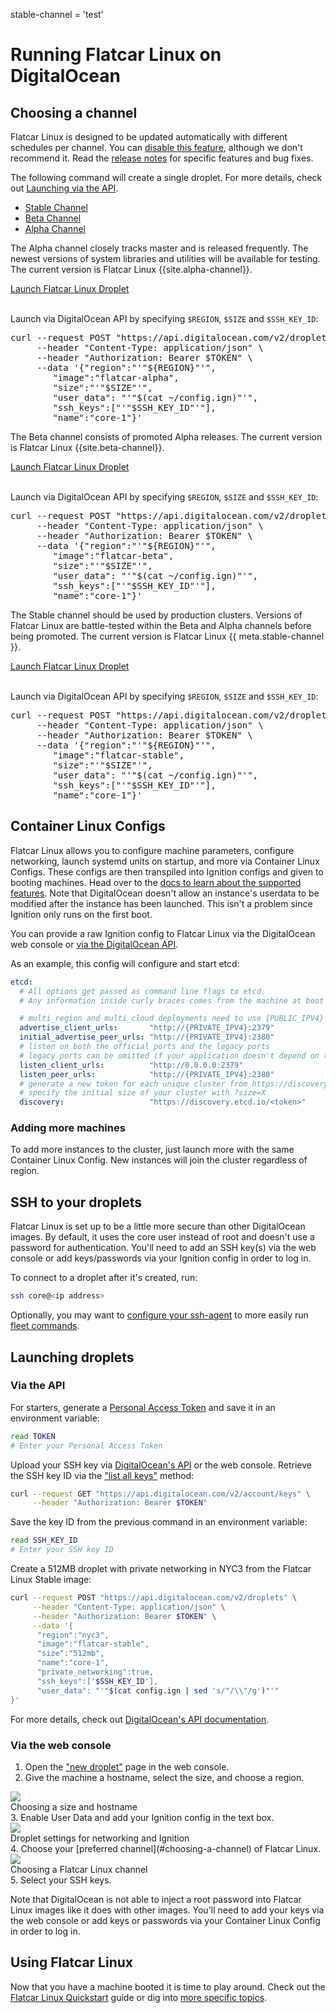 stable-channel = 'test'

# Running Flatcar Linux on DigitalOcean

## Choosing a channel

Flatcar Linux is designed to be updated automatically with different schedules per channel. You can [disable this feature][reboot-docs], although we don't recommend it. Read the [release notes][release-notes] for specific features and bug fixes.

The following command will create a single droplet. For more details, check out [Launching via the API](#via-the-api).

<div id="do-images">
  <ul class="nav nav-tabs" role="tablist">
    <li class="nav-item">
      <a class="nav-link" href="#stable" role="tab" data-toggle="tab">Stable Channel</a>
    </li>
    <li class="nav-item">
      <a class="nav-link" href="#beta" role="tab" data-toggle="tab">Beta Channel</a>
    </li>
    <li class="nav-item">
      <a class="nav-link active" href="#alpha" role="tab" data-toggle="tab">Alpha Channel</a>
    </li>
  </ul>
  <div class="tab-content coreos-docs-image-table">
    <div role="tabpanel" class="tab-pane active" id="alpha">
      <div class="channel-info">
        <p>The Alpha channel closely tracks master and is released frequently. The newest versions of system libraries and utilities will be available for testing. The current version is Flatcar Linux {{site.alpha-channel}}.</p>
        <a href="https://cloud.digitalocean.com/droplets/new?image=flatcar-alpha" class="btn btn-default">Launch Flatcar Linux Droplet</a><br/><br/>
        <p>Launch via DigitalOcean API by specifying <code>$REGION</code>, <code>$SIZE</code> and <code>$SSH_KEY_ID</code>:</p>
        <pre>curl --request POST "https://api.digitalocean.com/v2/droplets" \
     --header "Content-Type: application/json" \
     --header "Authorization: Bearer $TOKEN" \
     --data '{"region":"'"${REGION}"'",
        "image":"flatcar-alpha",
        "size":"'"$SIZE"'",
        "user_data": "'"$(cat ~/config.ign)"'",
        "ssh_keys":["'"$SSH_KEY_ID"'"],
        "name":"core-1"}'</pre>
      </div>
    </div>
    <div role="tabpanel" class="tab-pane" id="beta">
      <div class="channel-info">
        <p>The Beta channel consists of promoted Alpha releases. The current version is Flatcar Linux {{site.beta-channel}}.</p>
        <a href="https://cloud.digitalocean.com/droplets/new?image=flatcar-beta" class="btn btn-default">Launch Flatcar Linux Droplet</a><br/><br/>
        <p>Launch via DigitalOcean API by specifying <code>$REGION</code>, <code>$SIZE</code> and <code>$SSH_KEY_ID</code>:</p>
        <pre>curl --request POST "https://api.digitalocean.com/v2/droplets" \
     --header "Content-Type: application/json" \
     --header "Authorization: Bearer $TOKEN" \
     --data '{"region":"'"${REGION}"'",
        "image":"flatcar-beta",
        "size":"'"$SIZE"'",
        "user_data": "'"$(cat ~/config.ign)"'",
        "ssh_keys":["'"$SSH_KEY_ID"'"],
        "name":"core-1"}'</pre>
      </div>
    </div>
    <div role="tabpanel" class="tab-pane" id="stable">
      <div class="channel-info">
        <p>The Stable channel should be used by production clusters. Versions of Flatcar Linux are battle-tested within the Beta and Alpha channels before being promoted.
        The current version is Flatcar Linux {{ meta.stable-channel }}.</p>
        <a href="https://cloud.digitalocean.com/droplets/new?image=flatcar-stable" class="btn btn-default">Launch Flatcar Linux Droplet</a><br/><br/>
        <p>Launch via DigitalOcean API by specifying <code>$REGION</code>, <code>$SIZE</code> and <code>$SSH_KEY_ID</code>:</p>
        <pre>curl --request POST "https://api.digitalocean.com/v2/droplets" \
     --header "Content-Type: application/json" \
     --header "Authorization: Bearer $TOKEN" \
     --data '{"region":"'"${REGION}"'",
        "image":"flatcar-stable",
        "size":"'"$SIZE"'",
        "user_data": "'"$(cat ~/config.ign)"'",
        "ssh_keys":["'"$SSH_KEY_ID"'"],
        "name":"core-1"}'</pre>
      </div>
    </div>
  </div>
</div>

[reboot-docs]: update-strategies.md
[release-notes]: https://flatcar-linux.org/releases

## Container Linux Configs

Flatcar Linux allows you to configure machine parameters, configure networking, launch systemd units on startup, and more via Container Linux Configs. These configs are then transpiled into Ignition configs and given to booting machines. Head over to the [docs to learn about the supported features][cl-configs]. Note that DigitalOcean doesn't allow an instance's userdata to be modified after the instance has been launched. This isn't a problem since Ignition only runs on the first boot.

You can provide a raw Ignition config to Flatcar Linux via the DigitalOcean web console or [via the DigitalOcean API](#via-the-api).

As an example, this config will configure and start etcd:

```yaml
etcd:
  # All options get passed as command line flags to etcd.
  # Any information inside curly braces comes from the machine at boot time.

  # multi_region and multi_cloud deployments need to use {PUBLIC_IPV4}
  advertise_client_urls:       "http://{PRIVATE_IPV4}:2379"
  initial_advertise_peer_urls: "http://{PRIVATE_IPV4}:2380"
  # listen on both the official ports and the legacy ports
  # legacy ports can be omitted if your application doesn't depend on them
  listen_client_urls:          "http://0.0.0.0:2379"
  listen_peer_urls:            "http://{PRIVATE_IPV4}:2380"
  # generate a new token for each unique cluster from https://discovery.etcd.io/new?size=3
  # specify the initial size of your cluster with ?size=X
  discovery:                   "https://discovery.etcd.io/<token>"
```

[cl-configs]: provisioning.md

### Adding more machines

To add more instances to the cluster, just launch more with the same Container Linux Config. New instances will join the cluster regardless of region.

## SSH to your droplets

Flatcar Linux is set up to be a little more secure than other DigitalOcean images. By default, it uses the core user instead of root and doesn't use a password for authentication. You'll need to add an SSH key(s) via the web console or add keys/passwords via your Ignition config in order to log in.

To connect to a droplet after it's created, run:

```sh
ssh core@<ip address>
```

Optionally, you may want to [configure your ssh-agent](https://github.com/flatcar-linux/fleet/blob/master/Documentation/using-the-client.md#remote-fleet-access) to more easily run [fleet commands](../fleet/launching-containers-fleet.md).

## Launching droplets

### Via the API

For starters, generate a [Personal Access Token][do-token-settings] and save it in an environment variable:

```sh
read TOKEN
# Enter your Personal Access Token
```

Upload your SSH key via [DigitalOcean's API][do-keys-docs] or the web console. Retrieve the SSH key ID via the ["list all keys"][do-list-keys-docs] method:

```sh
curl --request GET "https://api.digitalocean.com/v2/account/keys" \
     --header "Authorization: Bearer $TOKEN"
```

Save the key ID from the previous command in an environment variable:

```sh
read SSH_KEY_ID
# Enter your SSH key ID
```

Create a 512MB droplet with private networking in NYC3 from the Flatcar Linux Stable image:

```sh
curl --request POST "https://api.digitalocean.com/v2/droplets" \
     --header "Content-Type: application/json" \
     --header "Authorization: Bearer $TOKEN" \
     --data '{
      "region":"nyc3",
      "image":"flatcar-stable",
      "size":"512mb",
      "name":"core-1",
      "private_networking":true,
      "ssh_keys":['$SSH_KEY_ID'],
      "user_data": "'"$(cat config.ign | sed 's/"/\\"/g')"'"
}'

```

For more details, check out [DigitalOcean's API documentation][do-api-docs].

[do-api-docs]: https://developers.digitalocean.com/#droplets
[do-keys-docs]: https://developers.digitalocean.com/#keys
[do-list-keys-docs]: https://developers.digitalocean.com/#list-all-keys
[do-token-settings]: https://cloud.digitalocean.com/settings/applications

### Via the web console

1. Open the ["new droplet"](https://cloud.digitalocean.com/droplets/new?image=flatcar-stable) page in the web console.
2. Give the machine a hostname, select the size, and choose a region.
<div class="row">
  <div class="col-lg-8 col-md-10 col-sm-8 col-xs-12 co-m-screenshot">
    <img src="img/size.png" />
    <div class="co-m-screenshot-caption">Choosing a size and hostname</div>
  </div>
</div>
3. Enable User Data and add your Ignition config in the text box.
<div class="row">
  <div class="col-lg-8 col-md-10 col-sm-8 col-xs-12 co-m-screenshot">
    <img src="img/settings.png" />
    <div class="co-m-screenshot-caption">Droplet settings for networking and Ignition</div>
  </div>
</div>
4. Choose your [preferred channel](#choosing-a-channel) of Flatcar Linux.
<div class="row">
  <div class="col-lg-8 col-md-10 col-sm-8 col-xs-12 co-m-screenshot">
    <img src="img/image.png" />
    <div class="co-m-screenshot-caption">Choosing a Flatcar Linux channel</div>
  </div>
</div>
5. Select your SSH keys.

Note that DigitalOcean is not able to inject a root password into Flatcar Linux images like it does with other images. You'll need to add your keys via the web console or add keys or passwords via your Container Linux Config in order to log in.

## Using Flatcar Linux

Now that you have a machine booted it is time to play around. Check out the [Flatcar Linux Quickstart][quick-start] guide or dig into [more specific topics][docs].

[quick-start]: quickstart.md
[docs]: https://docs.flatcar-linux.org
